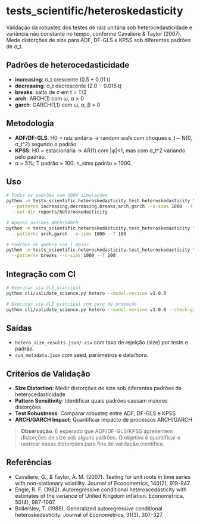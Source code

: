 # tests_scientific/heteroskedasticity

Validação da robustez dos testes de raiz unitária sob heterocedasticidade e variância não constante no tempo, conforme Cavaliere & Taylor (2007). Mede distorções de size para ADF, DF-GLS e KPSS sob diferentes padrões de σ_t.

## Padrões de heterocedasticidade
- **increasing**: σ_t crescente (0.5 + 0.01 t)
- **decreasing**: σ_t decrescente (2.0 − 0.015 t)
- **breaks**: salto de σ em t = T/2
- **arch**: ARCH(1) com ω, α > 0
- **garch**: GARCH(1,1) com ω, α, β > 0

## Metodologia
- **ADF/DF-GLS**: H0 = raiz unitária → random walk com choques ε_t ~ N(0, σ_t^2) segundo o padrão.
- **KPSS**: H0 = estacionária → AR(1) com |φ|<1, mas com σ_t^2 variando pelo padrão.
- α = 5%; T padrão = 100; n_sims padrão = 1000.

## Uso

```bash
# Todos os padrões com 1000 simulações
python -m tests_scientific.heteroskedasticity.test_heteroskedasticity \
  --patterns increasing,decreasing,breaks,arch,garch --n-sims 1000 --T 100 \
  --out-dir reports/heteroskedasticity

# Apenas padrões ARCH/GARCH
python -m tests_scientific.heteroskedasticity.test_heteroskedasticity \
  --patterns arch,garch --n-sims 1000 --T 100

# Padrões de quebra com T maior
python -m tests_scientific.heteroskedasticity.test_heteroskedasticity \
  --patterns breaks --n-sims 1000 --T 200
```

## Integração com CI

```bash
# Executar via CLI principal
python cli/validate_science.py hetero --model-version v1.0.0

# Executar via CLI principal com gate de promoção
python cli/validate_science.py hetero --model-version v1.0.0 --check-gate
```

## Saídas
- `hetero_size_results.json/.csv` com taxa de rejeição (size) por teste e padrão.
- `run_metadata.json` com seed, parâmetros e data/hora.

## Critérios de Validação

- **Size Distortion**: Medir distorções de size sob diferentes padrões de heterocedasticidade
- **Pattern Sensitivity**: Identificar quais padrões causam maiores distorções
- **Test Robustness**: Comparar robustez entre ADF, DF-GLS e KPSS
- **ARCH/GARCH Impact**: Quantificar impacto de processos ARCH/GARCH

> **Observação**: É esperado que ADF/DF-GLS/KPSS apresentem distorções de size sob alguns padrões. O objetivo é quantificar e rastrear essas distorções para fins de validação científica.

## Referências

- Cavaliere, G., & Taylor, A. M. (2007). Testing for unit roots in time series with non-stationary volatility. Journal of Econometrics, 140(2), 919-947.
- Engle, R. F. (1982). Autoregressive conditional heteroscedasticity with estimates of the variance of United Kingdom inflation. Econometrica, 50(4), 987-1007.
- Bollerslev, T. (1986). Generalized autoregressive conditional heteroskedasticity. Journal of Econometrics, 31(3), 307-327.
